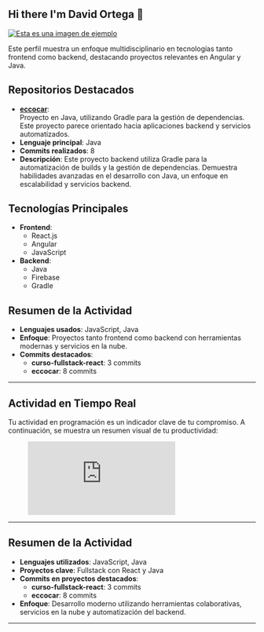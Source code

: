 ## Hi there I'm David Ortega 👋

[![Esta es una imagen de ejemplo](https://ejemplo.com/imagen.jpg)](https://ejemplo.com)

Este perfil muestra un enfoque multidisciplinario en tecnologías tanto frontend como backend, destacando proyectos relevantes en Angular y Java.

## Repositorios Destacados

- **[eccocar](https://github.com/david-ortegac/eccocar)**:  
  Proyecto en Java, utilizando Gradle para la gestión de dependencias. Este proyecto parece orientado hacia aplicaciones backend y servicios automatizados.
- **Lenguaje principal**: Java  
- **Commits realizados**: 8  
- **Descripción**: Este proyecto backend utiliza Gradle para la automatización de builds y la gestión de dependencias. Demuestra habilidades avanzadas en el desarrollo con Java, un enfoque en escalabilidad y servicios backend.

## Tecnologías Principales
- **Frontend**:  
  - React.js
  - Angular
  - JavaScript  
- **Backend**:  
  - Java  
  - Firebase  
  - Gradle  

## Resumen de la Actividad  
- **Lenguajes usados**: JavaScript, Java  
- **Enfoque**: Proyectos tanto frontend como backend con herramientas modernas y servicios en la nube.  
- **Commits destacados**:  
  - **curso-fullstack-react**: 3 commits  
  - **eccocar**: 8 commits  

---

## Actividad en Tiempo Real  
Tu actividad en programación es un indicador clave de tu compromiso. A continuación, se muestra un resumen visual de tu productividad:

<figure>
  <embed src="https://wakatime.com/share/@48ac417d-5fe9-4504-a1da-6da161bd1152/20e9becf-c3ad-4dbc-a00e-e4416af32a9c.svg"></embed>
</figure>

---

## Resumen de la Actividad  
- **Lenguajes utilizados**: JavaScript, Java  
- **Proyectos clave**: Fullstack con React y Java  
- **Commits en proyectos destacados**:  
  - **curso-fullstack-react**: 3 commits  
  - **eccocar**: 8 commits  
- **Enfoque**: Desarrollo moderno utilizando herramientas colaborativas, servicios en la nube y automatización del backend.

---

<!--
**david-ortegac/david-ortegac** is a ✨ _special_ ✨ repository because its `README.md` (this file) appears on your GitHub profile.

Here are some ideas to get you started:

- 🔭 I’m currently working on ...
- 🌱 I’m currently learning ...
- 👯 I’m looking to collaborate on ...
- 🤔 I’m looking for help with ...
- 💬 Ask me about ...
- 📫 How to reach me: ...
- 😄 Pronouns: ...
- ⚡ Fun fact: ...
-->
